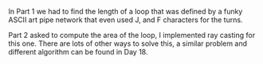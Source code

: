 In Part 1 we had to find the length of a loop that was defined by a funky ASCII 
art pipe network that even used J, and F characters for the turns.

Part 2 asked to compute the area of the loop, I implemented ray casting 
for this one. There are lots of other ways to solve this, a similar problem 
and different algorithm can be found in Day 18.
